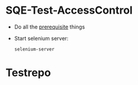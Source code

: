 # SQE-Test-AccessControl

- Do all the [prerequisite](https://github.com/aegaxs/SQE-Test-Core/blob/master/SETUP.md) things
- Start selenium server:

  `selenium-server`

# Testrepo
